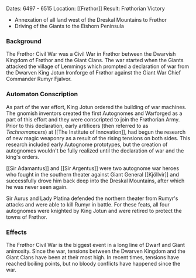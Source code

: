 Dates: 6497 - 6515
Location: [[Frøthor]]
Result: Frøthorian Victory
* Annexation of all land west of the Dreskal Mountains to Frøthor
* Driving of the Giants to the Eishorn Peninsula

### Background
The Frøthor Civil War was a Civil War in Frøthor between the Dwarvish Kingdom of Frøthor and the Giant Clans. The war started when the Giants attacked the village of Lemmings which prompted a declaration of war from the Dwarven King Jotun Ironforge of Frøthor against the Giant War Chief Commander Rumyr Fjalvor.

### Automaton Conscription
As part of the war effort, King Jotun ordered the building of war machines. The gnomish inventors created the first Autognomes and Warforged as a part of this effort and they were conscripted to join the Frøthorian Army. Prior to this declaration, early artificers (then referred to as _Technomancers_) at [[The Institute of Innovation]], had begun the research of new magic weaponry as a result of the rising tensions on both sides. This research included early Autognome prototypes, but the creation of autognomes wouldn't be fully realized until the declaration of war and the king's orders.

[[Sir Adamantus]] and [[Sir Argentus]] were two autognome war heroes who fought in the southern theater against Giant General [[Kjöllvir]] and successfully drove him back deep into the Dreskal Mountains, after which he was never seen again.

Sir Aurus and Lady Platina defended the northern theater from Rumyr's attacks and were able to kill Rumyr in battle. For these feats, all four autognomes were knighted by King Jotun and were retired to protect the towns of Frøthor.
### Effects
The Frøthor Civil War is the biggest event in a long line of Dwarf and Giant animosity. Since the war, tensions between the Dwarven Kingdom and the Giant Clans have been at their most high. In recent times, tensions have reached boiling points, but no bloody conflicts have happened since the war.